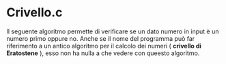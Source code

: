 # Crivello.c

Il seguente algoritmo permette di verificare se un dato numero in input è un numero primo oppure no. Anche se il nome del programma può far riferimento a un antico algoritmo per il calcolo dei numeri ( **crivello di Eratostene** ), esso non ha nulla a che vedere con queesto algoritmo.
